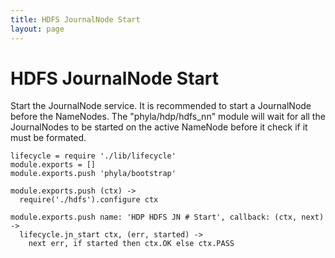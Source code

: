 ```yaml
---
title: HDFS JournalNode Start
layout: page
---
```


# HDFS JournalNode Start

Start the JournalNode service. It is recommended to start a JournalNode before the
NameNodes. The "phyla/hdp/hdfs_nn" module will wait for all the JournalNodes
to be started on the active NameNode before it check if it must be formated.

    lifecycle = require './lib/lifecycle'
    module.exports = []
    module.exports.push 'phyla/bootstrap'

    module.exports.push (ctx) ->
      require('./hdfs').configure ctx

    module.exports.push name: 'HDP HDFS JN # Start', callback: (ctx, next) ->
      lifecycle.jn_start ctx, (err, started) ->
        next err, if started then ctx.OK else ctx.PASS
